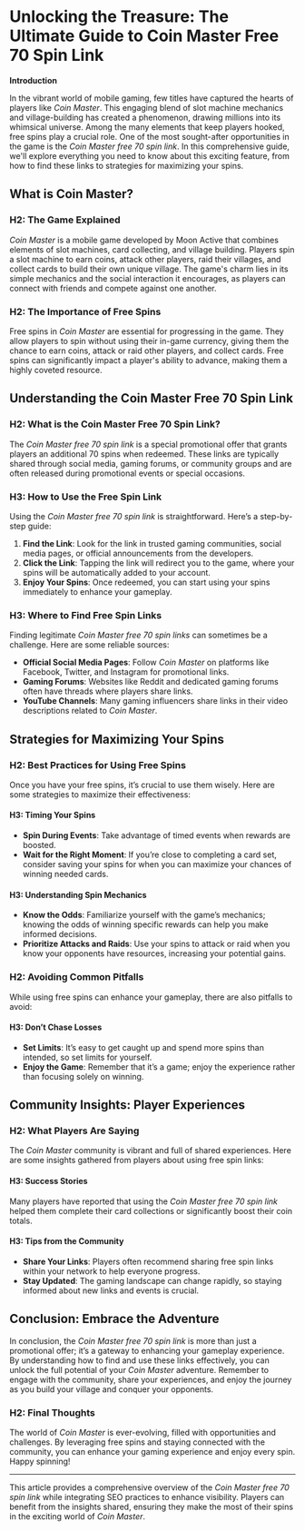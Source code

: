 # Unlocking the Treasure: The Ultimate Guide to Coin Master Free 70 Spin Link

**Introduction**

In the vibrant world of mobile gaming, few titles have captured the hearts of players like *Coin Master*. This engaging blend of slot machine mechanics and village-building has created a phenomenon, drawing millions into its whimsical universe. Among the many elements that keep players hooked, free spins play a crucial role. One of the most sought-after opportunities in the game is the *Coin Master free 70 spin link*. In this comprehensive guide, we'll explore everything you need to know about this exciting feature, from how to find these links to strategies for maximizing your spins.

## What is Coin Master?

### H2: The Game Explained

*Coin Master* is a mobile game developed by Moon Active that combines elements of slot machines, card collecting, and village building. Players spin a slot machine to earn coins, attack other players, raid their villages, and collect cards to build their own unique village. The game's charm lies in its simple mechanics and the social interaction it encourages, as players can connect with friends and compete against one another.

### H2: The Importance of Free Spins

Free spins in *Coin Master* are essential for progressing in the game. They allow players to spin without using their in-game currency, giving them the chance to earn coins, attack or raid other players, and collect cards. Free spins can significantly impact a player's ability to advance, making them a highly coveted resource.

## Understanding the Coin Master Free 70 Spin Link

### H2: What is the Coin Master Free 70 Spin Link?

The *Coin Master free 70 spin link* is a special promotional offer that grants players an additional 70 spins when redeemed. These links are typically shared through social media, gaming forums, or community groups and are often released during promotional events or special occasions.

### H3: How to Use the Free Spin Link

Using the *Coin Master free 70 spin link* is straightforward. Here’s a step-by-step guide:

1. **Find the Link**: Look for the link in trusted gaming communities, social media pages, or official announcements from the developers.
2. **Click the Link**: Tapping the link will redirect you to the game, where your spins will be automatically added to your account.
3. **Enjoy Your Spins**: Once redeemed, you can start using your spins immediately to enhance your gameplay.

### H3: Where to Find Free Spin Links

Finding legitimate *Coin Master free 70 spin links* can sometimes be a challenge. Here are some reliable sources:

- **Official Social Media Pages**: Follow *Coin Master* on platforms like Facebook, Twitter, and Instagram for promotional links.
- **Gaming Forums**: Websites like Reddit and dedicated gaming forums often have threads where players share links.
- **YouTube Channels**: Many gaming influencers share links in their video descriptions related to *Coin Master*.

## Strategies for Maximizing Your Spins

### H2: Best Practices for Using Free Spins

Once you have your free spins, it’s crucial to use them wisely. Here are some strategies to maximize their effectiveness:

#### H3: Timing Your Spins

- **Spin During Events**: Take advantage of timed events when rewards are boosted.
- **Wait for the Right Moment**: If you’re close to completing a card set, consider saving your spins for when you can maximize your chances of winning needed cards.

#### H3: Understanding Spin Mechanics

- **Know the Odds**: Familiarize yourself with the game’s mechanics; knowing the odds of winning specific rewards can help you make informed decisions.
- **Prioritize Attacks and Raids**: Use your spins to attack or raid when you know your opponents have resources, increasing your potential gains.

### H2: Avoiding Common Pitfalls

While using free spins can enhance your gameplay, there are also pitfalls to avoid:

#### H3: Don’t Chase Losses

- **Set Limits**: It’s easy to get caught up and spend more spins than intended, so set limits for yourself.
- **Enjoy the Game**: Remember that it’s a game; enjoy the experience rather than focusing solely on winning.

## Community Insights: Player Experiences

### H2: What Players Are Saying

The *Coin Master* community is vibrant and full of shared experiences. Here are some insights gathered from players about using free spin links:

#### H3: Success Stories

Many players have reported that using the *Coin Master free 70 spin link* helped them complete their card collections or significantly boost their coin totals.

#### H3: Tips from the Community

- **Share Your Links**: Players often recommend sharing free spin links within your network to help everyone progress.
- **Stay Updated**: The gaming landscape can change rapidly, so staying informed about new links and events is crucial.

## Conclusion: Embrace the Adventure

In conclusion, the *Coin Master free 70 spin link* is more than just a promotional offer; it’s a gateway to enhancing your gameplay experience. By understanding how to find and use these links effectively, you can unlock the full potential of your *Coin Master* adventure. Remember to engage with the community, share your experiences, and enjoy the journey as you build your village and conquer your opponents.

### H2: Final Thoughts

The world of *Coin Master* is ever-evolving, filled with opportunities and challenges. By leveraging free spins and staying connected with the community, you can enhance your gaming experience and enjoy every spin. Happy spinning!

---

This article provides a comprehensive overview of the *Coin Master free 70 spin link* while integrating SEO practices to enhance visibility. Players can benefit from the insights shared, ensuring they make the most of their spins in the exciting world of *Coin Master*.
